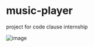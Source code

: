 # music-player

project for code clause internship

![image](https://github.com/anshulsoni4/CodeClause_music_player/assets/74638335/6dcfd4bf-4877-4548-9219-c12472062380)

